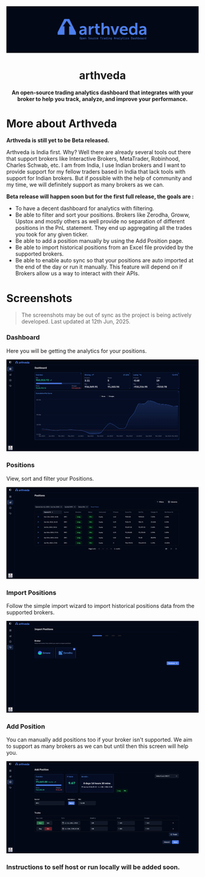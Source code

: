 <div align="center">
  <img src="./readme_assets/banner.png" alt="arthveda banner" />
  <h1>arthveda</h1>
  <p><strong>An open-source trading analytics dashboard that integrates with your broker to help you track, analyze, and improve your performance.</strong></p>
</div>

# More about Arthveda

**Arthveda is still yet to be Beta released.**

Arthveda is India first. Why? Well there are already several tools out there that support brokers like Interactive Brokers, MetaTrader, Robinhood, Charles Schwab, etc. I am from India, I use Indian brokers and I want to provide support for my fellow traders based in India that lack tools with support for Indian brokers. But if possible with the help of community and my time, we will definitely support as many brokers as we can.

**Beta release will happen soon but for the first full release, the goals are :**

-   To have a decent dashboard for analytics with filtering.
-   Be able to filter and sort your positions. Brokers like Zerodha, Groww, Upstox and mostly others as well provide no separation of different positions in the PnL statement. They end up aggregating all the trades you took for any given ticker.
-   Be able to add a position manually by using the Add Position page.
-   Be able to import historical positions from an Excel file provided by the supported brokers.
-   Be able to enable auto sync so that your positions are auto imported at the end of the day or run it manually. This feature will depend on if Brokers allow us a way to interact with their APIs.

# Screenshots

> The screenshots may be out of sync as the project is being actively developed. Last updated at 12th Jun, 2025.

### Dashboard

Here you will be getting the analytics for your positions.

<img src="./readme_assets/dashboard.png" alt="arthveda dashboard" />

### Positions

View, sort and filter your Positions.

<img src="./readme_assets/positions.png" alt="arthveda dashboard" />

### Import Positions

Follow the simple import wizard to import historical positions data from the supported brokers.

<img src="./readme_assets/import_positions.png" alt="arthveda dashboard" />

### Add Position

You can manually add positions too if your broker isn't supported. We aim to support as many brokers as we can but until then this screen will help you.

<img src="./readme_assets/add_position.png" alt="arthveda dashboard" />

### Instructions to self host or run locally will be added soon.
